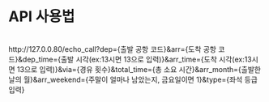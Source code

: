 <h1>API 사용법</h1>

<br>
http://127.0.0.80/echo_call?dep={출발 공항 코드}&arr={도착 공항 코드}&dep_time={출발 시각(ex:13시면 13으로 입력)}&arr_time={도착 시각(ex:13시면 13으로 입력)}&via={경유 횟수}&total_time={총 소요 시간}&arr_month={출발한 날의 월}&arr_weekend={주말이 얼마나 남았는지, 금요일이면 1}&type={좌석 등급 입력}
